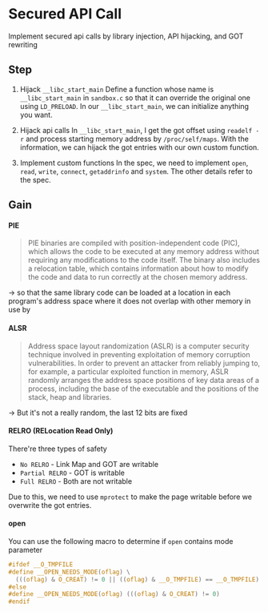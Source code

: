 # Secured API Call

Implement secured api calls by library injection, API hijacking, and GOT rewriting

## Step

1. Hijack `__libc_start_main`
   Define a function whose name is `__libc_start_main` in `sandbox.c` so that it can override the original one using `LD_PRELOAD`. In our `__libc_start_main`, we can initialize anything you want.

2. Hijack api calls
   In `__libc_start_main`, I get the got offset using `readelf -r` and process starting memory address by `/proc/self/maps`. With the information, we can hijack the got entries with our own custom function.

3. Implement custom functions
   In the spec, we need to implement `open`, `read`, `write`, `connect`, `getaddrinfo` and `system`. The other details refer to the spec.

## Gain

#### PIE

> PIE binaries are compiled with position-independent code (PIC), which allows the code to be executed at any memory address without requiring any modifications to the code itself. The binary also includes a relocation table, which contains information about how to modify the code and data to run correctly at the chosen memory address.

-> so that the same library code can be loaded at a location in each program's address space where it does not overlap with other memory in use by

#### ALSR

> Address space layout randomization (ASLR) is a computer security technique involved in preventing exploitation of memory corruption vulnerabilities. In order to prevent an attacker from reliably jumping to, for example, a particular exploited function in memory, ASLR randomly arranges the address space positions of key data areas of a process, including the base of the executable and the positions of the stack, heap and libraries.

-> But it's not a really random, the last 12 bits are fixed

#### RELRO (RELocation Read Only)

There're three types of safety

- `No RELRO` - Link Map and GOT are writable
- `Partial RELRO` - GOT is writable
- `Full RELRO` - Both are not writable

Due to this, we need to use `mprotect` to make the page writable before we overwrite the got entries.

#### open

You can use the following macro to determine if `open` contains mode parameter

```c
#ifdef __O_TMPFILE
#define __OPEN_NEEDS_MODE(oflag) \
  (((oflag) & O_CREAT) != 0 || ((oflag) & __O_TMPFILE) == __O_TMPFILE)
#else
#define __OPEN_NEEDS_MODE(oflag) (((oflag) & O_CREAT) != 0)
#endif
```
